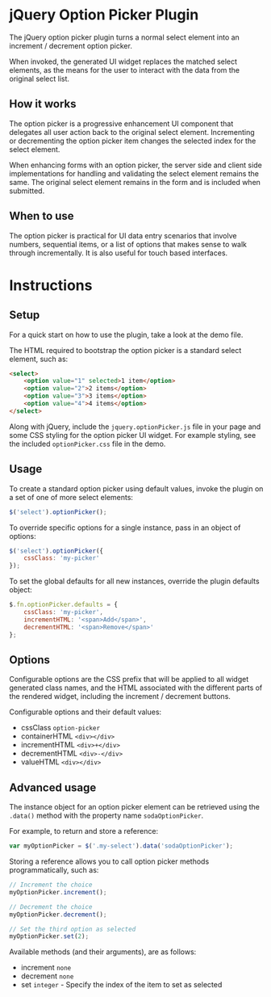 # jQuery Option Picker Plugin

The jQuery option picker plugin turns a normal select element into an increment / decrement option picker.

When invoked, the generated UI widget replaces the matched select elements, as the means for the user to interact with the data from the original select list.

## How it works

The option picker is a progressive enhancement UI component that delegates all user action back to the original select element. Incrementing or decrementing the option picker item changes the selected index for the select element.

When enhancing forms with an option picker, the server side and client side implementations for handling and validating the select element remains the same. The original select element remains in the form and is included when submitted.

## When to use

The option picker is practical for UI data entry scenarios that involve numbers, sequential items, or a list of options that makes sense to walk through incrementally. It is also useful for touch based interfaces.

# Instructions

## Setup

For a quick start on how to use the plugin, take a look at the demo file.

The HTML required to bootstrap the option picker is a standard select element, such as:

```html
<select>
    <option value="1" selected>1 item</option>
    <option value="2">2 items</option>
    <option value="3">3 items</option>
    <option value="4">4 items</option>
</select>
```

Along with jQuery, include the `jquery.optionPicker.js` file in your page and some CSS styling for the option picker UI widget. For example styling, see the included `optionPicker.css` file in the demo.

## Usage

To create a standard option picker using default values, invoke the plugin on a set of one of more select elements:

```javascript
$('select').optionPicker();
```

To override specific options for a single instance, pass in an object of options:

```javascript
$('select').optionPicker({
    cssClass: 'my-picker'
});
```

To set the global defaults for all new instances, override the plugin defaults object:

```javascript
$.fn.optionPicker.defaults = {
    cssClass: 'my-picker',
    incrementHTML: '<span>Add</span>',
    decrementHTML: '<span>Remove</span>'
};
```

## Options

Configurable options are the CSS prefix that will be applied to all widget generated class names, and the HTML associated with the different parts of the rendered widget, including the increment / decrement buttons.

Configurable options and their default values:

* cssClass `option-picker`
* containerHTML `<div></div>`
* incrementHTML `<div>+</div>`
* decrementHTML `<div>-</div>`
* valueHTML  `<div></div>`

## Advanced usage

The instance object for an option picker element can be retrieved using the `.data()` method with the property name `sodaOptionPicker`.

For example, to return and store a reference:

```javascript
var myOptionPicker = $('.my-select').data('sodaOptionPicker');
```

Storing a reference allows you to call option picker methods programmatically, such as:

```javascript
// Increment the choice
myOptionPicker.increment();

// Decrement the choice
myOptionPicker.decrement();

// Set the third option as selected
myOptionPicker.set(2);
```

Available methods (and their arguments), are as follows:

* increment `none`
* decrement `none`
* set `integer` - Specify the index of the item to set as selected 